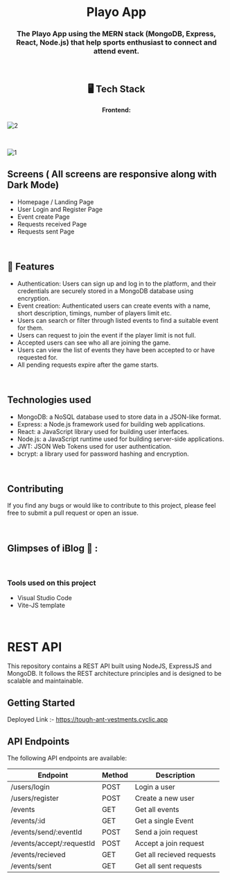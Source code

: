 <h1 align="center">Playo App</h1>

<h3 align="center">
The Playo App using the MERN stack (MongoDB, Express, React, Node.js) that help sports enthusiast to connect and attend event.</h3>

<br />

<h2 align="center">🖥️ Tech Stack</h2>


<h4 align="center">Frontend:</h4>

 
![2](https://github.com/user-attachments/assets/b920f681-b5e7-4d84-827c-a1efce652247)
 
<br />

![1](https://github.com/user-attachments/assets/6c5869d2-1b64-4930-a632-9c479a4dc951)
<br />

## Screens ( All screens are responsive along with Dark Mode)
- Homepage / Landing Page
- User Login and Register Page
- Event create Page
- Requests received Page
- Requests sent Page


<br />


## 🚀 Features
- Authentication: Users can sign up and log in to the platform, and their credentials are securely stored in a MongoDB database using encryption.
- Event creation: Authenticated users can create events with a name, short description, timings, number of players limit etc.
- Users can search or filter through listed events to find a suitable event for them.
- Users can request to join the event if the player limit is not full.
- Accepted users can see who all are joining the game.
- Users can view the list of events they have been accepted to or have requested for.
- All pending requests expire after the game starts.
<br/>

## Technologies used
- MongoDB: a NoSQL database used to store data in a JSON-like format.
- Express: a Node.js framework used for building web applications.
- React: a JavaScript library used for building user interfaces.
- Node.js: a JavaScript runtime used for building server-side applications.
- JWT: JSON Web Tokens used for user authentication.
- bcrypt: a library used for password hashing and encryption.

<br/>

## Contributing
If you find any bugs or would like to contribute to this project, please feel free to submit a pull request or open an issue.



<br />

## Glimpses of iBlog 🙈 :


 
<br />

### Tools used on this project

- Visual Studio Code
- Vite-JS template

<br />

# REST API

This repository contains a REST API built using NodeJS, ExpressJS and MongoDB. It follows the REST architecture principles and is designed to be scalable and maintainable.

## Getting Started

Deployed Link :- https://tough-ant-vestments.cyclic.app

## API Endpoints

The following API endpoints are available:

| Endpoint | Method | Description |
| -------- | ------ | ----------- |
| /users/login | POST | Login a user |
| /users/register | POST | Create a new user |
| /events | GET | Get all events |
| /events/:id | GET | Get a single Event |
| /events/send/:eventId | POST | Send a join request |
| /events/accept/:requestId | POST | Accept a join request |
| /events/recieved | GET | Get all recieved requests |
| /events/sent | GET | Get all sent requests |

 
